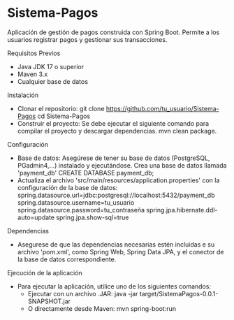 # Sistema-Pagos
 Aplicación de gestión de pagos construida con Spring Boot. Permite a los usuarios registrar pagos y gestionar sus transacciones.


Requisitos Previos
- Java JDK 17 o superior
- Maven 3.x
- Cualquier base de datos

Instalación
- Clonar el repositorio:
  git clone https://github.com/tu_usuario/Sistema-Pagos
  cd Sistema-Pagos
- Construir el proyecto:
  Se debe ejecutar el siguiente comando para compilar el proyecto y descargar dependencias.
  mvn clean package.

  
Configuración
- Base de datos:
  Asegúrese de tener su base de datos (PostgreSQL, PGadmin4,...) instalado y ejecutándose.
  Crea una base de datos llamada 'payment_db'
  CREATE DATABASE payment_db;
- Actualiza el archivo 'src/main/resources/application.properties' con la configuración de la base de datos:
  spring.datasource.url=jdbc:postgresql://localhost:5432/payment_db
  spring.datasource.username=tu_usuario
  spring.datasource.password=tu_contraseña
  spring.jpa.hibernate.ddl-auto=update
  spring.jpa.show-sql=true

  
Dependencias
- Asegurese de que las dependencias necesarias estén incluidas e su archivo 'pom.xml', como Spring Web, Spring Data JPA, y el conector de la base de datos correspondiente.

  
Ejecución de la aplicación
- Para ejecutar la aplicación, utilice uno de los siguientes comandos:
  - Ejecutar con un archivo .JAR:
    java -jar target/SistemaPagos-0.0.1-SNAPSHOT.jar
  - O directamente desde Maven:
    mvn spring-boot:run

    
